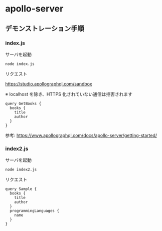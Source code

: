 # apollo-server

## デモンストレーション手順

### index.js

サーバを起動

```console
node index.js
```

リクエスト

https://studio.apollographql.com/sandbox

※ localhost を除き、HTTPS 化されていない通信は拒否されます

```
query GetBooks {
  books {
    title
    author
  }
}
```

参考: https://www.apollographql.com/docs/apollo-server/getting-started/

### index2.js

サーバを起動

```console
node index2.js
```

リクエスト

```
query Sample {
  books {
    title
    author
  }
  programmingLanguages {
    name
  }
}
```

